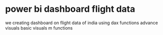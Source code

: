 # power bi dashboard flight data
 we creating dashboard on flight data of india using dax functions advance visuals basic visuals m functions
